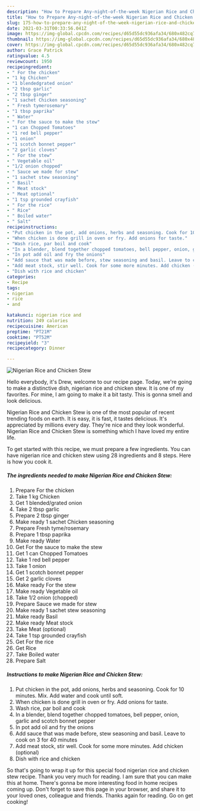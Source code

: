 ```yaml
---
description: "How to Prepare Any-night-of-the-week Nigerian Rice and Chicken Stew"
title: "How to Prepare Any-night-of-the-week Nigerian Rice and Chicken Stew"
slug: 175-how-to-prepare-any-night-of-the-week-nigerian-rice-and-chicken-stew
date: 2021-03-31T00:33:56.041Z
image: https://img-global.cpcdn.com/recipes/d65d55dc936afa34/680x482cq70/nigerian-rice-and-chicken-stew-recipe-main-photo.jpg
thumbnail: https://img-global.cpcdn.com/recipes/d65d55dc936afa34/680x482cq70/nigerian-rice-and-chicken-stew-recipe-main-photo.jpg
cover: https://img-global.cpcdn.com/recipes/d65d55dc936afa34/680x482cq70/nigerian-rice-and-chicken-stew-recipe-main-photo.jpg
author: Grace Patrick
ratingvalue: 4.5
reviewcount: 1950
recipeingredient:
- " For the chicken"
- "1 kg Chicken"
- "1 blendedgrated onion"
- "2 tbsp garlic"
- "2 tbsp ginger"
- "1 sachet Chicken seasoning"
- " Fresh tymerosemary"
- "1 tbsp paprika"
- " Water"
- " For the sauce to make the stew"
- "1 can Chopped Tomatoes"
- "1 red bell pepper"
- "1 onion"
- "1 scotch bonnet pepper"
- "2 garlic cloves"
- " For the stew"
- " Vegetable oil"
- "1/2 onion chopped"
- " Sauce we made for stew"
- "1 sachet stew seasoning"
- " Basil"
- " Meat stock"
- " Meat optional"
- "1 tsp grounded crayfish"
- " For the rice"
- " Rice"
- " Boiled water"
- " Salt"
recipeinstructions:
- "Put chicken in the pot, add onions, herbs and seasoning. Cook for 10 minutes. Mix. Add water and cook until soft."
- "When chicken is done grill in oven or fry. Add onions for taste."
- "Wash rice, par boil and cook"
- "In a blender, blend together chopped tomatoes, bell pepper, onion, garlic and scotch bonnet pepper"
- "In pot add oil and fry the onions"
- "Add sauce that was made before, stew seasoning and basil. Leave to cook on 3 for 40 minutes"
- "Add meat stock, stir well. Cook for some more minutes. Add chicken (optional)"
- "Dish with rice and chicken"
categories:
- Recipe
tags:
- nigerian
- rice
- and

katakunci: nigerian rice and 
nutrition: 249 calories
recipecuisine: American
preptime: "PT21M"
cooktime: "PT52M"
recipeyield: "3"
recipecategory: Dinner

---
```



![Nigerian Rice and Chicken Stew](https://img-global.cpcdn.com/recipes/d65d55dc936afa34/680x482cq70/nigerian-rice-and-chicken-stew-recipe-main-photo.jpg)

Hello everybody, it's Drew, welcome to our recipe page. Today, we're going to make a distinctive dish, nigerian rice and chicken stew. It is one of my favorites. For mine, I am going to make it a bit tasty. This is gonna smell and look delicious.

Nigerian Rice and Chicken Stew is one of the most popular of recent trending foods on earth. It is easy, it is fast, it tastes delicious. It's appreciated by millions every day. They're nice and they look wonderful. Nigerian Rice and Chicken Stew is something which I have loved my entire life.




To get started with this recipe, we must prepare a few ingredients. You can have nigerian rice and chicken stew using 28 ingredients and 8 steps. Here is how you cook it.

<!--inarticleads1-->

##### The ingredients needed to make Nigerian Rice and Chicken Stew:

1. Prepare  For the chicken
1. Take 1 kg Chicken
1. Get 1 blended/grated onion
1. Take 2 tbsp garlic
1. Prepare 2 tbsp ginger
1. Make ready 1 sachet Chicken seasoning
1. Prepare  Fresh tyme/rosemary
1. Prepare 1 tbsp paprika
1. Make ready  Water
1. Get  For the sauce to make the stew
1. Get 1 can Chopped Tomatoes
1. Take 1 red bell pepper
1. Take 1 onion
1. Get 1 scotch bonnet pepper
1. Get 2 garlic cloves
1. Make ready  For the stew
1. Make ready  Vegetable oil
1. Take 1/2 onion (chopped)
1. Prepare  Sauce we made for stew
1. Make ready 1 sachet stew seasoning
1. Make ready  Basil
1. Make ready  Meat stock
1. Take  Meat (optional)
1. Take 1 tsp grounded crayfish
1. Get  For the rice
1. Get  Rice
1. Take  Boiled water
1. Prepare  Salt




<!--inarticleads2-->

##### Instructions to make Nigerian Rice and Chicken Stew:

1. Put chicken in the pot, add onions, herbs and seasoning. Cook for 10 minutes. Mix. Add water and cook until soft.
1. When chicken is done grill in oven or fry. Add onions for taste.
1. Wash rice, par boil and cook
1. In a blender, blend together chopped tomatoes, bell pepper, onion, garlic and scotch bonnet pepper
1. In pot add oil and fry the onions
1. Add sauce that was made before, stew seasoning and basil. Leave to cook on 3 for 40 minutes
1. Add meat stock, stir well. Cook for some more minutes. Add chicken (optional)
1. Dish with rice and chicken




So that's going to wrap it up for this special food nigerian rice and chicken stew recipe. Thank you very much for reading. I am sure that you can make this at home. There's gonna be more interesting food in home recipes coming up. Don't forget to save this page in your browser, and share it to your loved ones, colleague and friends. Thanks again for reading. Go on get cooking!
